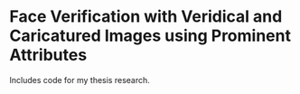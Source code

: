 # Face Verification with Veridical and Caricatured Images using Prominent Attributes

Includes code for my thesis research.
